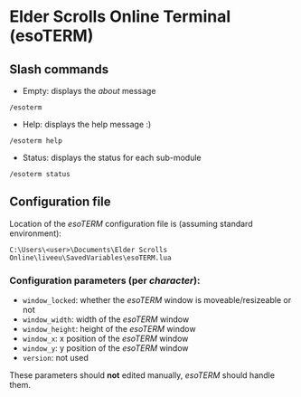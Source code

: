 # Elder Scrolls Online Terminal (esoTERM)

## Slash commands

* Empty: displays the *about* message

```
/esoterm
```

* Help: displays the help message :)

```
/esoterm help
```


* Status: displays the status for each sub-module

```
/esoterm status
```

## Configuration file

Location of the *esoTERM* configuration file is (assuming standard environment):

```
C:\Users\<user>\Documents\Elder Scrolls Online\liveeu\SavedVariables\esoTERM.lua
```

### Configuration parameters (per *character*):

* `window_locked`: whether the *esoTERM* window is moveable/resizeable or not
* `window_width`: width of the *esoTERM* window
* `window_height`: height of the *esoTERM* window
* `window_x`: x position of the *esoTERM* window
* `window_y`: y position of the *esoTERM* window
* `version`: not used

These parameters should **not** edited manually, *esoTERM* should handle them.
